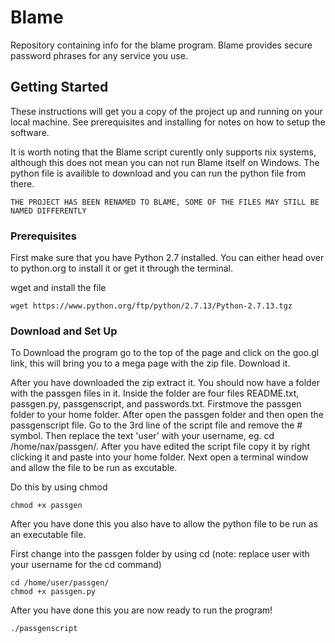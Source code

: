 # Blame

Repository containing info for the blame program. Blame provides secure password phrases for any service you use. 

## Getting Started

These instructions will get you a copy of the project up and running on your local machine. See prerequisites and installing for notes on how to setup the software. 

It is worth noting that the Blame script curently only supports nix systems, although this does not mean you can not run Blame itself on Windows. The python file is availible to download and you can run the python file from there. 

```THE PROJECT HAS BEEN RENAMED TO BLAME, SOME OF THE FILES MAY STILL BE NAMED DIFFERENTLY```

### Prerequisites

First make sure that you have Python 2.7 installed. You can either head over to python.org to install it or get it through the terminal.


wget and install the file
```
wget https://www.python.org/ftp/python/2.7.13/Python-2.7.13.tgz
```

### Download and Set Up 

To Download the program go to the top of the page and click on the goo.gl link, this will bring you to a mega page with the zip file. Download it. 

After you have downloaded the zip extract it. You should now have a folder with the passgen files in it. Inside the folder are four files README.txt, passgen.py, passgenscript, and passwords.txt. Firstmove the passgen folder to your home folder. After open the passgen folder and then open the passgenscript file. Go to the 3rd line of the script file and remove the # symbol. Then replace the text 'user' with your username, eg. cd /home/nax/passgen/. After you have edited the script file copy it by right clicking it and paste into your home folder. Next open a terminal window and allow the file to be run as excutable.

Do this by using chmod
```
chmod +x passgen
```
After you have done this you also have to allow the python file to be run as an executable file. 

First change into the passgen folder by using cd (note: replace user with your username for the cd command)
```
cd /home/user/passgen/
chmod +x passgen.py
```
After you have done this you are now ready to run the program!

```
./passgenscript
```

